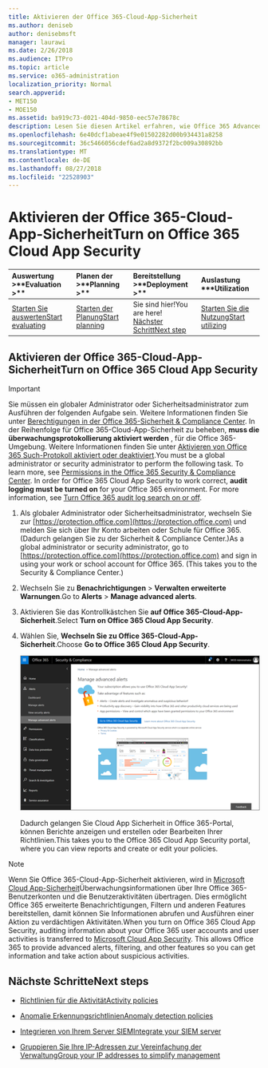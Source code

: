 ```yaml
---
title: Aktivieren der Office 365-Cloud-App-Sicherheit
ms.author: deniseb
author: denisebmsft
manager: laurawi
ms.date: 2/26/2018
ms.audience: ITPro
ms.topic: article
ms.service: o365-administration
localization_priority: Normal
search.appverid:
- MET150
- MOE150
ms.assetid: ba919c73-d021-404d-9850-eec57e78678c
description: Lesen Sie diesen Artikel erfahren, wie Office 365 Advanced Security Management, unterstützt von Cloud-App-Sicherheit in Microsoft Azure zu aktivieren.
ms.openlocfilehash: 6e40dcf1abeae4f9e01502282d00b934431a8258
ms.sourcegitcommit: 36c5466056cdef6ad2a8d9372f2bc009a30892bb
ms.translationtype: MT
ms.contentlocale: de-DE
ms.lasthandoff: 08/27/2018
ms.locfileid: "22528903"
---
```

# <a name="turn-on-office-365-cloud-app-security"></a><span data-ttu-id="b15e2-103">Aktivieren der Office 365-Cloud-App-Sicherheit</span><span class="sxs-lookup"><span data-stu-id="b15e2-103">Turn on Office 365 Cloud App Security</span></span>
  
|<span data-ttu-id="b15e2-104">Auswertung **\>**</span><span class="sxs-lookup"><span data-stu-id="b15e2-104">****Evaluation** \>**</span></span>|<span data-ttu-id="b15e2-105">Planen der **\>**</span><span class="sxs-lookup"><span data-stu-id="b15e2-105">****Planning** \>**</span></span>|<span data-ttu-id="b15e2-106">Bereitstellung **\>**</span><span class="sxs-lookup"><span data-stu-id="b15e2-106">****Deployment** \>**</span></span>|<span data-ttu-id="b15e2-107">Auslastung \*\*\*</span><span class="sxs-lookup"><span data-stu-id="b15e2-107">****Utilization****</span></span>|
|:-----|:-----|:-----|:-----|
|[<span data-ttu-id="b15e2-108">Starten Sie auswerten</span><span class="sxs-lookup"><span data-stu-id="b15e2-108">Start evaluating</span></span>](office-365-cas-overview.md) <br/> |[<span data-ttu-id="b15e2-109">Starten der Planung</span><span class="sxs-lookup"><span data-stu-id="b15e2-109">Start planning</span></span>](get-ready-for-office-365-cas.md) <br/> |<span data-ttu-id="b15e2-110">Sie sind hier!</span><span class="sxs-lookup"><span data-stu-id="b15e2-110">You are here!</span></span>  <br/> [<span data-ttu-id="b15e2-111">Nächster Schritt</span><span class="sxs-lookup"><span data-stu-id="b15e2-111">Next step</span></span>](activity-policies-and-alerts.md) <br/> |[<span data-ttu-id="b15e2-112">Starten Sie die Nutzung</span><span class="sxs-lookup"><span data-stu-id="b15e2-112">Start utilizing</span></span>](utilization-activities-for-ocas.md) <br/> |
  
## <a name="turn-on-office-365-cloud-app-security"></a><span data-ttu-id="b15e2-113">Aktivieren der Office 365-Cloud-App-Sicherheit</span><span class="sxs-lookup"><span data-stu-id="b15e2-113">Turn on Office 365 Cloud App Security</span></span>

> [!IMPORTANT]
> <span data-ttu-id="b15e2-p101">Sie müssen ein globaler Administrator oder Sicherheitsadministrator zum Ausführen der folgenden Aufgabe sein. Weitere Informationen finden Sie unter [Berechtigungen in der Office 365-Sicherheit &amp; Compliance Center](permissions-in-the-security-and-compliance-center.md). In der Reihenfolge für Office 365-Cloud-App-Sicherheit zu beheben, **muss die überwachungsprotokollierung aktiviert werden** , für die Office 365-Umgebung. Weitere Informationen finden Sie unter [Aktivieren von Office 365 Such-Protokoll aktiviert oder deaktiviert](turn-audit-log-search-on-or-off.md).</span><span class="sxs-lookup"><span data-stu-id="b15e2-p101">You must be a global administrator or security administrator to perform the following task. To learn more, see [Permissions in the Office 365 Security &amp; Compliance Center](permissions-in-the-security-and-compliance-center.md). In order for Office 365 Cloud App Security to work correct, **audit logging must be turned on** for your Office 365 environment. For more information, see [Turn Office 365 audit log search on or off](turn-audit-log-search-on-or-off.md).</span></span> 
  
1. <span data-ttu-id="b15e2-p102">Als globaler Administrator oder Sicherheitsadministrator, wechseln Sie zur [https://protection.office.com](https://protection.office.com) und melden Sie sich über Ihr Konto arbeiten oder Schule für Office 365. (Dadurch gelangen Sie zu der Sicherheit &amp; Compliance Center.)</span><span class="sxs-lookup"><span data-stu-id="b15e2-p102">As a global administrator or security administrator, go to [https://protection.office.com](https://protection.office.com) and sign in using your work or school account for Office 365. (This takes you to the Security &amp; Compliance Center.)</span></span> 
    
2. <span data-ttu-id="b15e2-120">Wechseln Sie zu **Benachrichtigungen** \> **Verwalten erweiterte Warnungen**.</span><span class="sxs-lookup"><span data-stu-id="b15e2-120">Go to **Alerts** \> **Manage advanced alerts**.</span></span>
    
3. <span data-ttu-id="b15e2-121">Aktivieren Sie das Kontrollkästchen Sie **auf Office 365-Cloud-App-Sicherheit**.</span><span class="sxs-lookup"><span data-stu-id="b15e2-121">Select **Turn on Office 365 Cloud App Security**.</span></span>
    
4. <span data-ttu-id="b15e2-122">Wählen Sie, **Wechseln Sie zu Office 365-Cloud-App-Sicherheit**.</span><span class="sxs-lookup"><span data-stu-id="b15e2-122">Choose **Go to Office 365 Cloud App Security**.</span></span>
    
    ![In das Wertpapier &amp; Compliance Center, wählen Sie erweiterte Benachrichtigungen verwalten, fahren Sie mit Office 365-Cloud-App-Sicherheit](media/958632d4-03e3-4ade-8e22-d5509db6fca7.png)
  
    <span data-ttu-id="b15e2-124">Dadurch gelangen Sie Cloud App Sicherheit in Office 365-Portal, können Berichte anzeigen und erstellen oder Bearbeiten Ihrer Richtlinien.</span><span class="sxs-lookup"><span data-stu-id="b15e2-124">This takes you to the Office 365 Cloud App Security portal, where you can view reports and create or edit your policies.</span></span>
    
> [!NOTE]
> <span data-ttu-id="b15e2-p103">Wenn Sie Office 365-Cloud-App-Sicherheit aktivieren, wird in [Microsoft Cloud App-Sicherheit](https://aka.ms/whatiscas)Überwachungsinformationen über Ihre Office 365-Benutzerkonten und die Benutzeraktivitäten übertragen. Dies ermöglicht Office 365 erweiterte Benachrichtigungen, Filtern und anderen Features bereitstellen, damit können Sie Informationen abrufen und Ausführen einer Aktion zu verdächtigen Aktivitäten.</span><span class="sxs-lookup"><span data-stu-id="b15e2-p103">When you turn on Office 365 Cloud App Security, auditing information about your Office 365 user accounts and user activities is transferred to [Microsoft Cloud App Security](https://aka.ms/whatiscas). This allows Office 365 to provide advanced alerts, filtering, and other features so you can get information and take action about suspicious activities.</span></span> 
  
## <a name="next-steps"></a><span data-ttu-id="b15e2-127">Nächste Schritte</span><span class="sxs-lookup"><span data-stu-id="b15e2-127">Next steps</span></span>

- [<span data-ttu-id="b15e2-128">Richtlinien für die Aktivität</span><span class="sxs-lookup"><span data-stu-id="b15e2-128">Activity policies</span></span>](activity-policies-and-alerts.md)
    
- [<span data-ttu-id="b15e2-129">Anomalie Erkennungsrichtlinien</span><span class="sxs-lookup"><span data-stu-id="b15e2-129">Anomaly detection policies</span></span>](anomaly-detection-policies-in-ocas.md)
    
- [<span data-ttu-id="b15e2-130">Integrieren von Ihrem Server SIEM</span><span class="sxs-lookup"><span data-stu-id="b15e2-130">Integrate your SIEM server</span></span>](integrate-your-siem-server-with-office-365-cas.md)
    
- [<span data-ttu-id="b15e2-131">Gruppieren Sie Ihre IP-Adressen zur Vereinfachung der Verwaltung</span><span class="sxs-lookup"><span data-stu-id="b15e2-131">Group your IP addresses to simplify management</span></span>](group-your-ip-addresses-in-ocas.md)
    

